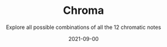 ---
title: Chroma
subtitle: Explore all possible combinations of all the 12 chromatic notes
tags: practice
date: 2021-09-00
list: chroma
---